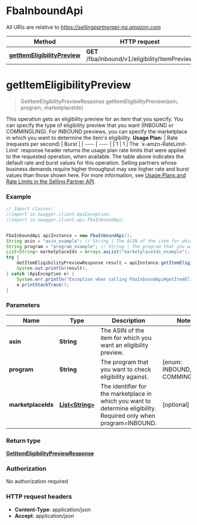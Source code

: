 # FbaInboundApi

All URIs are relative to *https://sellingpartnerapi-na.amazon.com*

Method | HTTP request | Description
------------- | ------------- | -------------
[**getItemEligibilityPreview**](FbaInboundApi.md#getItemEligibilityPreview) | **GET** /fba/inbound/v1/eligibility/itemPreview | 


<a name="getItemEligibilityPreview"></a>
# **getItemEligibilityPreview**
> GetItemEligibilityPreviewResponse getItemEligibilityPreview(asin, program, marketplaceIds)



This operation gets an eligibility preview for an item that you specify. You can specify the type of eligibility preview that you want (INBOUND or COMMINGLING). For INBOUND previews, you can specify the marketplace in which you want to determine the item&#39;s eligibility.  **Usage Plan:**  | Rate (requests per second) | Burst | | ---- | ---- | | 1 | 1 |  The &#x60;x-amzn-RateLimit-Limit&#x60; response header returns the usage plan rate limits that were applied to the requested operation, when available. The table above indicates the default rate and burst values for this operation. Selling partners whose business demands require higher throughput may see higher rate and burst values than those shown here. For more information, see [Usage Plans and Rate Limits in the Selling Partner API](https://developer-docs.amazon.com/sp-api/docs/usage-plans-and-rate-limits-in-the-sp-api).

### Example
```java
// Import classes:
//import io.swagger.client.ApiException;
//import io.swagger.client.api.FbaInboundApi;


FbaInboundApi apiInstance = new FbaInboundApi();
String asin = "asin_example"; // String | The ASIN of the item for which you want an eligibility preview.
String program = "program_example"; // String | The program that you want to check eligibility against.
List<String> marketplaceIds = Arrays.asList("marketplaceIds_example"); // List<String> | The identifier for the marketplace in which you want to determine eligibility. Required only when program=INBOUND.
try {
    GetItemEligibilityPreviewResponse result = apiInstance.getItemEligibilityPreview(asin, program, marketplaceIds);
    System.out.println(result);
} catch (ApiException e) {
    System.err.println("Exception when calling FbaInboundApi#getItemEligibilityPreview");
    e.printStackTrace();
}
```

### Parameters

Name | Type | Description  | Notes
------------- | ------------- | ------------- | -------------
 **asin** | **String**| The ASIN of the item for which you want an eligibility preview. |
 **program** | **String**| The program that you want to check eligibility against. | [enum: INBOUND, COMMINGLING]
 **marketplaceIds** | [**List&lt;String&gt;**](String.md)| The identifier for the marketplace in which you want to determine eligibility. Required only when program&#x3D;INBOUND. | [optional]

### Return type

[**GetItemEligibilityPreviewResponse**](GetItemEligibilityPreviewResponse.md)

### Authorization

No authorization required

### HTTP request headers

 - **Content-Type**: application/json
 - **Accept**: application/json

